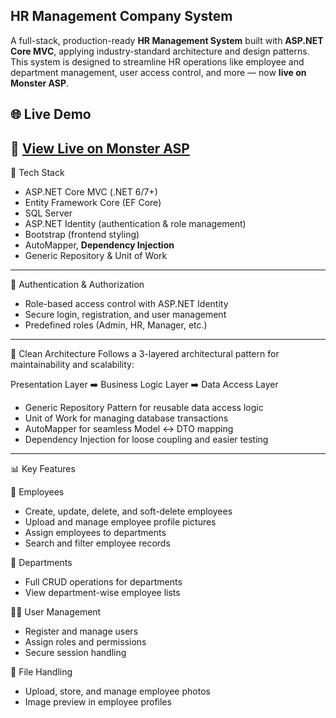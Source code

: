 ## HR Management Company System

A full-stack, production-ready **HR Management System** built with **ASP.NET Core MVC**, applying industry-standard architecture and design patterns. This system is designed to streamline HR operations like employee and department management, user access control, and more — now **live on Monster ASP**.

## 🌐 Live Demo

🔗 [View Live on Monster ASP](http://company-hr-management-system.runasp.net/Account/SignIn?ReturnUrl=%2F)
---
🧰 Tech Stack

- ASP.NET Core MVC (.NET 6/7+)
- Entity Framework Core (EF Core)
- SQL Server
- ASP.NET Identity (authentication & role management)
- Bootstrap (frontend styling)
- AutoMapper, **Dependency Injection**
- Generic Repository & Unit of Work
---

 🔐 Authentication & Authorization
- Role-based access control with ASP.NET Identity
- Secure login, registration, and user management
- Predefined roles (Admin, HR, Manager, etc.)
---

 🧩 Clean Architecture
Follows a 3-layered architectural pattern for maintainability and scalability:

Presentation Layer ➡️ Business Logic Layer ➡️ Data Access Layer

- Generic Repository Pattern for reusable data access logic
- Unit of Work for managing database transactions
- AutoMapper for seamless Model ↔️ DTO mapping
- Dependency Injection for loose coupling and easier testing
---
 📊 Key Features

 👥 Employees
- Create, update, delete, and soft-delete employees
- Upload and manage employee profile pictures
- Assign employees to departments
- Search and filter employee records

 🏢 Departments
- Full CRUD operations for departments
- View department-wise employee lists

 🧑‍💼 User Management
- Register and manage users
- Assign roles and permissions
- Secure session handling

 📁 File Handling
- Upload, store, and manage employee photos
- Image preview in employee profiles
